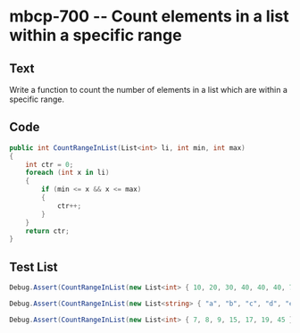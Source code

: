 # mbcp-700 -- Count elements in a list within a specific range

## Text

Write a function to count the number of elements in a list which are within a specific range.

## Code

```csharp
public int CountRangeInList(List<int> li, int min, int max)
{
    int ctr = 0;
    foreach (int x in li)
    {
        if (min <= x && x <= max)
        {
            ctr++;
        }
    }
    return ctr;
}
```

## Test List

```csharp
Debug.Assert(CountRangeInList(new List<int> { 10, 20, 30, 40, 40, 40, 70, 80, 99 }, 40, 100) == 6);
```

```csharp
Debug.Assert(CountRangeInList(new List<string> { "a", "b", "c", "d", "e", "f" }, "a", "e") == 5);
```

```csharp
Debug.Assert(CountRangeInList(new List<int> { 7, 8, 9, 15, 17, 19, 45 }, 15, 20) == 3);
```
